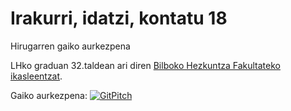 # Irakurri, idatzi, kontatu 18

Hirugarren gaiko aurkezpena

LHko graduan 32.taldean ari diren [Bilboko Hezkuntza Fakultateko ikasleentzat](https://www.ehu.eus/eu/web/irakasleen-ue-bilbao).

Gaiko aurkezpena: [![GitPitch](https://gitpitch.com/assets/badge.svg)](https://gitpitch.com/JuanAbasolo/HD/03-gaia?grs=github&t=simple)

